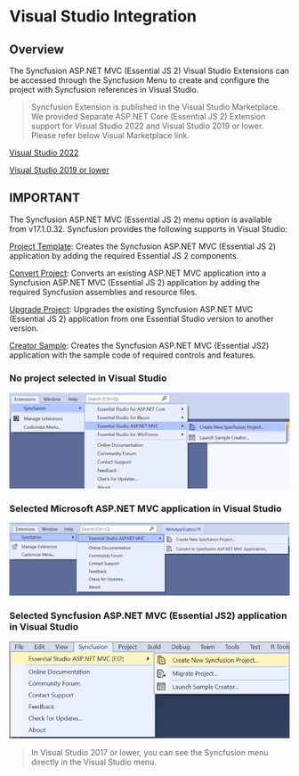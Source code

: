 # Visual Studio Integration

## Overview

The Syncfusion ASP.NET MVC (Essential JS 2) Visual Studio Extensions can be accessed through the Syncfusion Menu to create and configure the project with Syncfusion references in Visual Studio.

> Syncfusion Extension is published in the Visual Studio Marketplace. We provided Separate ASP.NET Core (Essential JS 2) Extension support for Visual Studio 2022 and Visual Studio 2019 or lower. Please refer below Visual Marketplace link.

[Visual Studio 2022](https://marketplace.visualstudio.com/items?itemName=SyncfusionInc.ASPNETMVCVSExtensions)

[Visual Studio 2019 or lower](https://marketplace.visualstudio.com/items?itemName=SyncfusionInc.ASPNETMVCExtensions)

## IMPORTANT

The Syncfusion ASP.NET MVC (Essential JS 2) menu option is available from v17.1.0.32.
Syncfusion provides the following supports in Visual Studio:

[Project Template](./visual-studio-extensions/create-project): Creates the Syncfusion ASP.NET MVC (Essential JS 2) application by adding the required Essential JS 2 components.

[Convert Project](./visual-studio-extensions/convert-project): Converts an existing ASP.NET MVC application into a Syncfusion ASP.NET MVC (Essential JS 2) application by adding the required Syncfusion assemblies and resource files.

[Upgrade Project](./visual-studio-extensions/upgrade-project): Upgrades the existing Syncfusion ASP.NET MVC (Essential JS 2) application from one Essential Studio version to another version.

[Creator Sample](./visual-studio-extensions/create-sample): Creates the Syncfusion ASP.NET MVC (Essential JS2) application with the sample code of required controls and features.

### No project selected in Visual Studio

![no project selected](images/no-project-selected.png)

### Selected Microsoft ASP.NET MVC application in Visual Studio

![selected microsoft aspmvc](images/selected-microsoft-mvc-application.png)

### Selected Syncfusion ASP.NET MVC (Essential JS2) application in Visual Studio

![selected syncfusion aspnetmvc](images/selected-syncfusion-mvc-application.png)

> In Visual Studio 2017 or lower, you can see the Syncfusion menu directly in the Visual Studio menu.
